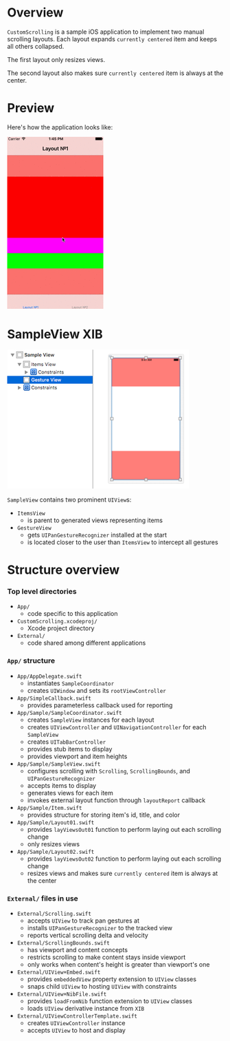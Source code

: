 
# Overview

`CustomScrolling` is a sample iOS application to implement two manual scrolling layouts.
Each layout expands `currently centered` item and keeps all others collapsed.

The first layout only resizes views.

The second layout also makes sure `currently centered` item is always at the center.

# Preview

Here's how the application looks like:

![Preview][preview]

# SampleView XIB

![XIB structure][xib-structure]

`SampleView` contains two prominent `UIView`s:

* `ItemsView`
    * is parent to generated views representing items
* `GestureView`
    * gets `UIPanGestureRecognizer` installed at the start
    * is located closer to the user than `ItemsView` to intercept all gestures

# Structure overview

### Top level directories

* `App/`
    * code specific to this application
* `CustomScrolling.xcodeproj/`
    * Xcode project directory
* `External/`
    * code shared among different applications

### `App/` structure

* `App/AppDelegate.swift`
    * instantiates `SampleCoordinator`
    * creates `UIWindow` and sets its `rootViewController`
* `App/SimpleCallback.swift`
    * provides parameterless callback used for reporting
* `App/Sample/SampleCoordinator.swift`
    * creates `SampleView` instances for each layout
    * creates `UIViewController` and `UINavigationController` for each `SampleView`
    * creates `UITabBarController`
    * provides stub items to display
    * provides viewport and item heights
* `App/Sample/SampleView.swift`
    * configures scrolling with `Scrolling`, `ScrollingBounds`, and `UIPanGestureRecognizer`
    * accepts items to display
    * generates views for each item
    * invokes external layout function through `layoutReport` callback
* `App/Sample/Item.swift`
    * provides structure for storing item's id, title, and color
* `App/Sample/Layout01.swift`
    * provides `layViewsOut01` function to perform laying out each scrolling change
    * only resizes views
* `App/Sample/Layout02.swift`
    * provides `layViewsOut02` function to perform laying out each scrolling change
    * resizes views and makes sure `currently centered` item is always at the center

### `External/` files in use

* `External/Scrolling.swift`
    * accepts `UIView` to track pan gestures at
    * installs `UIPanGestureRecognizer` to the tracked view
    * reports vertical scrolling delta and velocity
* `External/ScrollingBounds.swift`
    * has viewport and content concepts
    * restricts scrolling to make content stays inside viewport 
    * only works when content's height is greater than viewport's one
* `External/UIView+Embed.swift`
    * provides `embeddedView` property extension to `UIView` classes
    * snaps child `UIView` to hosting `UIView` with constraints
* `External/UIView+NibFile.swift`
    * provides `loadFromNib` function extension to `UIView` classes
    * loads `UIView` derivative instance from `XIB`
* `External/UIViewControllerTemplate.swift`
    * creates `UIViewController` instance
    * accepts `UIView` to host and display

[preview]: readme/preview.gif
[xib-structure]: readme/xib-structure.png
